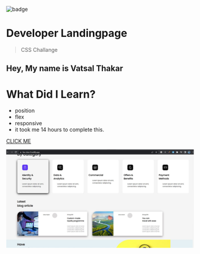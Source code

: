 ![badge](https://img.shields.io/badge/Live--class-Nine--Project-orange)

# Developer Landingpage

> CSS Challange

## Hey, My name is Vatsal Thakar

#

# What Did I Learn?

- position
- flex
- responsive
- it took me 14 hours to complete this.

[CLICK ME](https://live-class-9.netlify.app/)

![Image](images/NINE.jpg)
